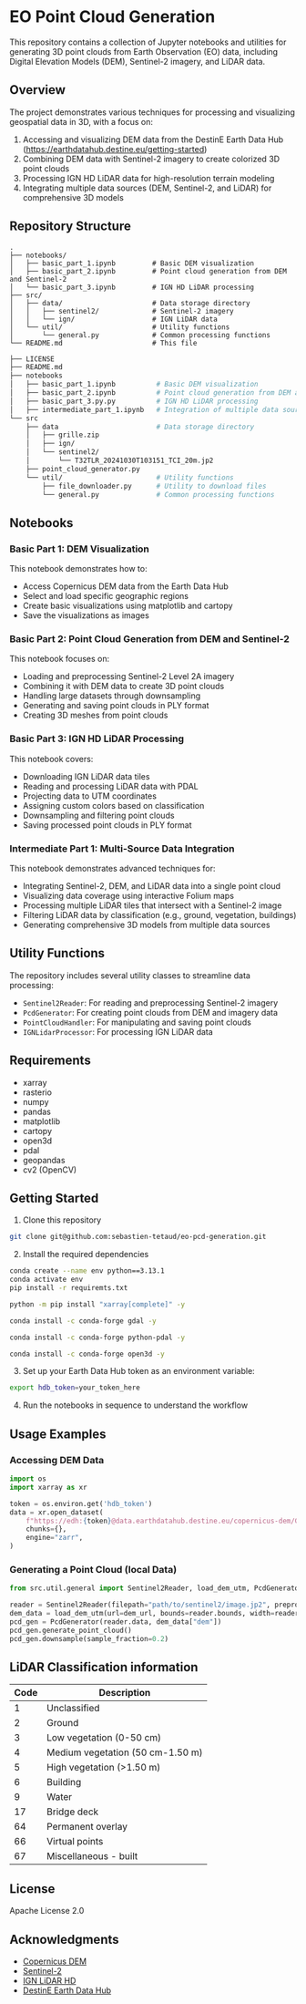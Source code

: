 # EO Point Cloud Generation

This repository contains a collection of Jupyter notebooks and utilities for generating 3D point clouds from Earth Observation (EO) data, including Digital Elevation Models (DEM), Sentinel-2 imagery, and LiDAR data.

## Overview

The project demonstrates various techniques for processing and visualizing geospatial data in 3D, with a focus on:

1. Accessing and visualizing DEM data from the DestinE Earth Data Hub (https://earthdatahub.destine.eu/getting-started)
2. Combining DEM data with Sentinel-2 imagery to create colorized 3D point clouds
3. Processing IGN HD LiDAR data for high-resolution terrain modeling
4. Integrating multiple data sources (DEM, Sentinel-2, and LiDAR) for comprehensive 3D models

## Repository Structure

```
.
├── notebooks/
│   ├── basic_part_1.ipynb         # Basic DEM visualization
│   ├── basic_part_2.ipynb         # Point cloud generation from DEM and Sentinel-2
│   └── basic_part_3.ipynb         # IGN HD LiDAR processing
├── src/
│   ├── data/                      # Data storage directory
│   │   ├── sentinel2/             # Sentinel-2 imagery
│   │   └── ign/                   # IGN LiDAR data
│   └── util/                      # Utility functions
│       └── general.py             # Common processing functions
└── README.md                      # This file
```

```bash
├── LICENSE
├── README.md
├── notebooks
│   ├── basic_part_1.ipynb          # Basic DEM visualization
│   ├── basic_part_2.ipynb          # Point cloud generation from DEM and Sentinel-2
│   ├── basic_part_3.py.py          # IGN HD LiDAR processing
│   ├── intermediate_part_1.ipynb   # Integration of multiple data sources
└── src
    ├── data                        # Data storage directory
    │   ├── grille.zip
    │   ├── ign/
    │   └── sentinel2/
    │       └── T32TLR_20241030T103151_TCI_20m.jp2
    ├── point_cloud_generator.py
    └── util/                       # Utility functions
        ├── file_downloader.py      # Utility to download files
        └── general.py              # Common processing functions
```

## Notebooks

### Basic Part 1: DEM Visualization

This notebook demonstrates how to:
- Access Copernicus DEM data from the Earth Data Hub
- Select and load specific geographic regions
- Create basic visualizations using matplotlib and cartopy
- Save the visualizations as images

### Basic Part 2: Point Cloud Generation from DEM and Sentinel-2

This notebook focuses on:
- Loading and preprocessing Sentinel-2 Level 2A imagery
- Combining it with DEM data to create 3D point clouds
- Handling large datasets through downsampling
- Generating and saving point clouds in PLY format
- Creating 3D meshes from point clouds

### Basic Part 3: IGN HD LiDAR Processing

This notebook covers:
- Downloading IGN LiDAR data tiles
- Reading and processing LiDAR data with PDAL
- Projecting data to UTM coordinates
- Assigning custom colors based on classification
- Downsampling and filtering point clouds
- Saving processed point clouds in PLY format

### Intermediate Part 1: Multi-Source Data Integration
This notebook demonstrates advanced techniques for:

- Integrating Sentinel-2, DEM, and LiDAR data into a single point cloud
- Visualizing data coverage using interactive Folium maps
- Processing multiple LiDAR tiles that intersect with a Sentinel-2 image
- Filtering LiDAR data by classification (e.g., ground, vegetation, buildings)
- Generating comprehensive 3D models from multiple data sources

## Utility Functions

The repository includes several utility classes to streamline data processing:

- `Sentinel2Reader`: For reading and preprocessing Sentinel-2 imagery
- `PcdGenerator`: For creating point clouds from DEM and imagery data
- `PointCloudHandler`: For manipulating and saving point clouds
- `IGNLidarProcessor`: For processing IGN LiDAR data

## Requirements

- xarray
- rasterio
- numpy
- pandas
- matplotlib
- cartopy
- open3d
- pdal
- geopandas
- cv2 (OpenCV)

## Getting Started

1. Clone this repository

```bash
git clone git@github.com:sebastien-tetaud/eo-pcd-generation.git
```
2. Install the required dependencies

```bash
conda create --name env python==3.13.1
conda activate env
pip install -r requiremts.txt
```

```bash
python -m pip install "xarray[complete]" -y
```

```bash
conda install -c conda-forge gdal -y
```

```bash
conda install -c conda-forge python-pdal -y
```

```bash
conda install -c conda-forge open3d -y
```

3. Set up your Earth Data Hub token as an environment variable:
```bash
export hdb_token=your_token_here
```
4. Run the notebooks in sequence to understand the workflow

## Usage Examples

### Accessing DEM Data

```python
import os
import xarray as xr

token = os.environ.get('hdb_token')
data = xr.open_dataset(
    f"https://edh:{token}@data.earthdatahub.destine.eu/copernicus-dem/GLO-30-v0.zarr",
    chunks={},
    engine="zarr",
)
```

### Generating a Point Cloud (local Data)

```python
from src.util.general import Sentinel2Reader, load_dem_utm, PcdGenerator

reader = Sentinel2Reader(filepath="path/to/sentinel2/image.jp2", preprocess=True)
dem_data = load_dem_utm(url=dem_url, bounds=reader.bounds, width=reader.width, height=reader.height)
pcd_gen = PcdGenerator(reader.data, dem_data["dem"])
pcd_gen.generate_point_cloud()
pcd_gen.downsample(sample_fraction=0.2)
```

## LiDAR Classification information

| Code | Description |
|------|-------------|
| 1 | Unclassified |
| 2 | Ground |
| 3 | Low vegetation (0-50 cm) |
| 4 | Medium vegetation (50 cm-1.50 m) |
| 5 | High vegetation (>1.50 m) |
| 6 | Building |
| 9 | Water |
| 17 | Bridge deck |
| 64 | Permanent overlay |
| 66 | Virtual points |
| 67 | Miscellaneous - built |

## License

Apache License 2.0

## Acknowledgments

- [Copernicus DEM](https://spacedata.copernicus.eu/collections/copernicus-digital-elevation-model)
- [Sentinel-2](https://sentinel.esa.int/web/sentinel/missions/sentinel-2)
- [IGN LiDAR HD](https://geoservices.ign.fr/lidarhd)
- [DestinE Earth Data Hub](https://earthdatahub.destine.eu/)